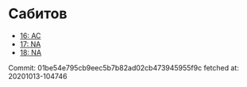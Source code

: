 # Сабитов
- [16: AC](16.md)
- [17: NA](17.md)
- [18: NA](18.md)

Commit: 01be54e795cb9eec5b7b82ad02cb473945955f9c
 fetched at: 20201013-104746
